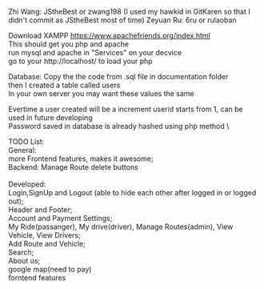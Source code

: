 Zhi Wang: JStheBest or zwang198 (I used my hawkid in GitKaren so that I didn't commit as JStheBest most of time)
Zeyuan Ru: 6ru or rulaoban

Download XAMPP https://www.apachefriends.org/index.html \
This should get you php and apache \
run mysql and apache in "Services" on your decvice\
go to your http://localhost/ to load your php 

Database: Copy the the code from .sql file in documentation folder \
then I created a table called users\
In your own server you may want these values the same

Evertime a user created will be a increment userid starts from 1, can be used in future developing\
Password saved in database is already hashed using php method
\

TODO List: \
General:\
more Frontend features, makes it awesome;\
Backend: Manage Route delete buttons\
\
Developed:\
Login,SignUp and Logout (able to hide each other after logged in or logged out);\
Header and Footer;\
Account and Payment Settings;\
My Ride(passanger), My drive(driver), Manage Routes(admin), View Vehicle, View Drivers;\
Add Route and Vehicle;\
Search;\
About us;\
google map(need to pay)\
forntend features
